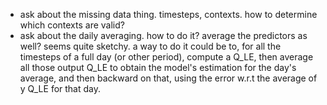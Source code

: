 * ask about the missing data thing. timesteps, contexts. how to determine which contexts are valid? 
* ask about the daily averaging. how to do it? average the predictors as well? seems quite sketchy.
    a way to do it could be to, for all the timesteps of a full day (or other period), compute a Q_LE,
    then average all those output Q_LE to obtain the model's estimation for the day's average,
    and then backward on that, using the error w.r.t the average of y Q_LE for that day.